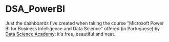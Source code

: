 # DSA_PowerBI
Just the dashboards I've created when taking the course "Microsoft Power BI for Business Intelligence and Data Science" offered (in Portuguese) by [Data Science Academy](https://www.datascienceacademy.com.br): it's free, beautiful and neat.
